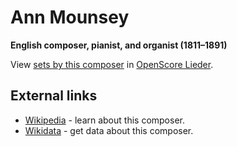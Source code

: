 
# Ann Mounsey

__English composer, pianist, and organist (1811–1891)__

View [sets by this composer] in [OpenScore Lieder].

[sets by this composer]: https://musescore.com/openscore-lieder-corpus/sets?order=title&text=Mounsey+Bartholomew,+Ann
[OpenScore Lieder]: https://musescore.com/openscore-lieder-corpus

## External links

- [Wikipedia] - learn about this composer.
- [Wikidata] - get data about this composer.

[Wikipedia]: https://en.wikipedia.org/wiki/Ann_Mounsey
[Wikidata]: https://www.wikidata.org/wiki/Q4766585
